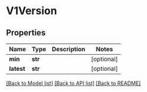 # V1Version


## Properties
Name | Type | Description | Notes
------------ | ------------- | ------------- | -------------
**min** | **str** |  | [optional] 
**latest** | **str** |  | [optional] 

[[Back to Model list]](../README.md#documentation-for-models) [[Back to API list]](../README.md#documentation-for-api-endpoints) [[Back to README]](../README.md)


